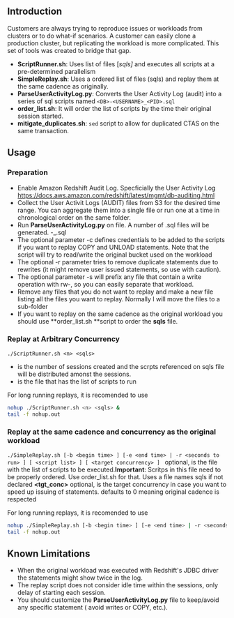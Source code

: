 ## Introduction

Customers are always trying to reproduce issues or workloads from clusters or to do what-if scenarios. A customer can easily clone a production cluster, but replicating the workload is more complicated. This set of tools was created to bridge that gap. 

* **ScriptRunner.sh**: Uses list of files [*sqls]* and executes all scripts at a pre-determined parallelism
* **SimpleReplay.sh**: Uses a ordered list of files (sqls) and replay them at the same cadence as originally.
* **ParseUserActivityLog.py**: Converts the User Activity Log (audit) into a series of sql scripts named `<DB>-<USERNAME>_<PID>.sql`
* **order_list.sh**: It will order the list of scripts by the time their original session started.
* **mitigate_duplicates.sh**: `sed` script to allow for duplicated CTAS on the same transaction.

## Usage  

### Preparation  

* Enable Amazon Redshift Audit Log. Specficially the User Activity Log https://docs.aws.amazon.com/redshift/latest/mgmt/db-auditing.html 
* Collect the User Activit Logs (AUDIT) files from S3 for the desired time range. You can aggregate them into a single file or run one at a time in chronological order on the same folder.
* Run **ParseUserActivityLog.py** on file. A number of .sql files will be generated. <db>-<user>_<pid>.sql
* The optional parameter -c defines credentials to be added to the scripts if you want to replay COPY and UNLOAD statements. Note that the script will try to read/write the original bucket used on the workload
* The optional -r parameter tries to remove duplicate statements due to rewrites (it might remove user issued statements, so use with caution).
* The optional parameter -s will prefix any file that contain a write operation with rw-, so you can easily separate that workload. 
* Remove any files that you do not want to replay and make a new file listing all the files you want to replay. Normally I will move the files to a sub-folder
* If you want to replay on the same cadence as the original workload you should use **order_list.sh **script to order the **sqls** file.

### Replay at Arbitrary Concurrency  

`./ScriptRunner.sh <n> <sqls>`

* <n> is the number of sessions created and the scrpts referenced on sqls file will be distributed amonst the sessions.  
* <sqls> is the file that has the list of scripts to run

For long running replays, it is recomended to use 
```sh
nohup ./ScriptRunner.sh <n> <sqls> &
tail -f nohup.out
```

### Replay at the same cadence and concurrency as the original workload   
`./SimpleReplay.sh [-b <begin time> ] [-e <end time> | -r <seconds to run> ] [ <script list> ] [ <target concurrency> ] `
**<sqls>** optional, is the file with the list of scripts to be executed.**Important**: Scritps in this file need to be properly ordered. Use order_list.sh for that. Uses a file names sqls if not declared  **<tgt_conc>** optional, is the target concurrency in case you want to speed up issuing of statements. defaults to 0 meaning original cadence is respected

For long running replays, it is recomended to use
```sh
nohup ./SimpleReplay.sh [-b <begin time> ] [-e <end time> | -r <seconds to run> ] [ <script list> ] [ <target concurrency> ] &
tail -f nohup.out
```

## Known Limitations  

* When the original workload was executed with Redshift's JDBC driver the statements might show twice in the log.
* The replay script does not consider idle time within the sessions, only delay of starting each session.
* You should customize the **ParseUserActivityLog.py** file to keep/avoid any specific statement ( avoid writes or COPY, etc.).

